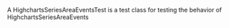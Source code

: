 A HighchartsSeriesAreaEventsTest is a test class for testing the behavior of HighchartsSeriesAreaEvents